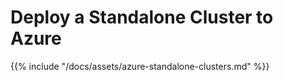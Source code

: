 # Deploy a Standalone Cluster to Azure

{{% include "/docs/assets/azure-standalone-clusters.md" %}}
